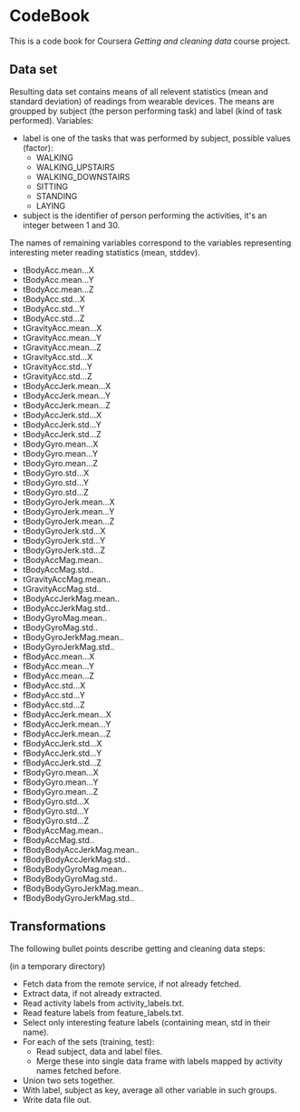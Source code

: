 # CodeBook
This is a code book for Coursera _Getting and cleaning data_ course project.

## Data set
Resulting data set contains means of all relevent statistics
(mean and standard deviation) of readings from wearable devices.
The means are groupped by subject (the person performing task)
and label (kind of task performed). Variables:

- label is one of the tasks that was performed by subject, possible values (factor):
  - WALKING
  - WALKING\_UPSTAIRS
  - WALKING\_DOWNSTAIRS
  - SITTING
  - STANDING
  - LAYING
- subject is the identifier of person performing the activities, it's an integer
  between 1 and 30.

The names of remaining variables correspond to the variables
representing interesting meter reading statistics (mean, stddev).
- tBodyAcc.mean...X
- tBodyAcc.mean...Y
- tBodyAcc.mean...Z
- tBodyAcc.std...X
- tBodyAcc.std...Y
- tBodyAcc.std...Z
- tGravityAcc.mean...X
- tGravityAcc.mean...Y
- tGravityAcc.mean...Z
- tGravityAcc.std...X
- tGravityAcc.std...Y
- tGravityAcc.std...Z
- tBodyAccJerk.mean...X
- tBodyAccJerk.mean...Y
- tBodyAccJerk.mean...Z
- tBodyAccJerk.std...X
- tBodyAccJerk.std...Y
- tBodyAccJerk.std...Z
- tBodyGyro.mean...X
- tBodyGyro.mean...Y
- tBodyGyro.mean...Z
- tBodyGyro.std...X
- tBodyGyro.std...Y
- tBodyGyro.std...Z
- tBodyGyroJerk.mean...X
- tBodyGyroJerk.mean...Y
- tBodyGyroJerk.mean...Z
- tBodyGyroJerk.std...X
- tBodyGyroJerk.std...Y
- tBodyGyroJerk.std...Z
- tBodyAccMag.mean..
- tBodyAccMag.std..
- tGravityAccMag.mean..
- tGravityAccMag.std..
- tBodyAccJerkMag.mean..
- tBodyAccJerkMag.std..
- tBodyGyroMag.mean..
- tBodyGyroMag.std..
- tBodyGyroJerkMag.mean..
- tBodyGyroJerkMag.std..
- fBodyAcc.mean...X
- fBodyAcc.mean...Y
- fBodyAcc.mean...Z
- fBodyAcc.std...X
- fBodyAcc.std...Y
- fBodyAcc.std...Z
- fBodyAccJerk.mean...X
- fBodyAccJerk.mean...Y
- fBodyAccJerk.mean...Z
- fBodyAccJerk.std...X
- fBodyAccJerk.std...Y
- fBodyAccJerk.std...Z
- fBodyGyro.mean...X
- fBodyGyro.mean...Y
- fBodyGyro.mean...Z
- fBodyGyro.std...X
- fBodyGyro.std...Y
- fBodyGyro.std...Z
- fBodyAccMag.mean..
- fBodyAccMag.std..
- fBodyBodyAccJerkMag.mean..
- fBodyBodyAccJerkMag.std..
- fBodyBodyGyroMag.mean..
- fBodyBodyGyroMag.std..
- fBodyBodyGyroJerkMag.mean..
- fBodyBodyGyroJerkMag.std..

## Transformations
The following bullet points describe getting and cleaning data steps:

(in a temporary directory)

- Fetch data from the remote service, if not already fetched.
- Extract data, if not already extracted.
- Read activity labels from activity\_labels.txt.
- Read feature labels from feature\_labels.txt.
- Select only interesting feature labels (containing mean, std in their name).
- For each of the sets (training, test):
  - Read subject, data and label files.
  - Merge these into single data frame with labels mapped by activity names fetched before.
- Union two sets together.
- With label, subject as key, average all other variable in such groups.
- Write data file out.
